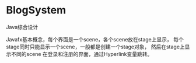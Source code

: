 # BlogSystem
Java综合设计

Javafx基本概念，每个界面是一个scene，各个scene放在stage上显示，
每个stage同时只能显示一个scene，一般都是创建一个stage对象，
然后在stage上显示不同的scene
在登录和注册的界面，通过Hyperlink变量跳转。